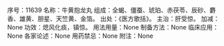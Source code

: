 序号：11639
名称：牛黄抱龙丸
组成：全蝎、僵蚕、琥珀、赤茯苓、辰砂、麝香、雄黄、胆星、天竺黄、金箔。
出处：《医方歌括》。
主治：肝受惊。
加减：None
功效：熄风化痰，镇惊。
用法用量：None
制备方法：None
临床应用：None
各家论述：None
用药禁忌：None
附注：None
